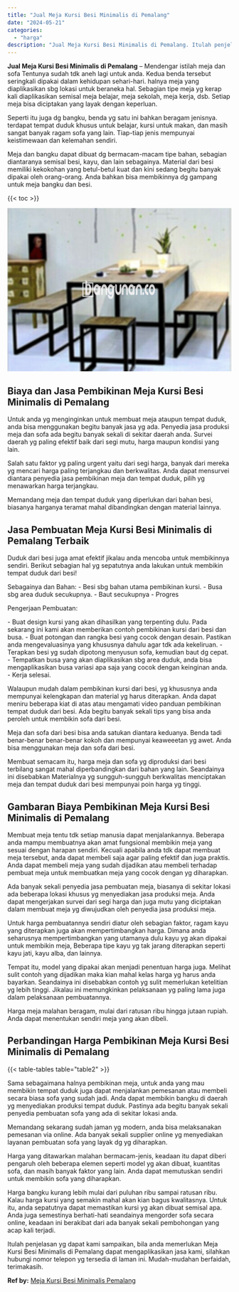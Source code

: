 ```yaml
---
title: "Jual Meja Kursi Besi Minimalis di Pemalang"
date: "2024-05-21"
categories: 
  - "harga"
description: "Jual Meja Kursi Besi Minimalis di Pemalang. Itulah penjelasan yg dapat kami sampaikan, bila anda memerlukan Meja Kursi Besi Minimalis di Pemalang dapat menga..."
---
```


**Jual Meja Kursi Besi Minimalis di Pemalang** – Mendengar istilah meja dan sofa Tentunya sudah tdk aneh lagi untuk anda. Kedua benda tersebut seringkali dipakai dalam kehidupan sehari-hari. halnya meja yang diaplikasikan sbg lokasi untuk beraneka hal. Sebagian tipe meja yg kerap kali diaplikasikan semisal meja belajar, meja sekolah, meja kerja, dsb. Setiap meja bisa diciptakan yang layak dengan keperluan.

Seperti itu juga dg bangku, benda yg satu ini bahkan beragam jenisnya. terdapat tempat duduk khusus untuk belajar, kursi untuk makan, dan masih sangat banyak ragam sofa yang lain. Tiap-tiap jenis mempunyai keistimewaan dan kelemahan sendiri.

Meja dan bangku dapat dibuat dg bermacam-macam tipe bahan, sebagian diantaranya semisal besi, kayu, dan lain sebagainya. Material dari besi memiliki kekokohan yang betul-betul kuat dan kini sedang begitu banyak dipakai oleh orang-orang. Anda bahkan bisa membikinnya dg gampang untuk meja bangku dan besi.

{{< toc >}}

![Jual Meja Kursi Besi Minimalis di Pemalang](/images/jual-meja-besi-murah14.png)

## Biaya dan Jasa Pembikinan Meja Kursi Besi Minimalis di Pemalang

Untuk anda yg menginginkan untuk membuat meja ataupun tempat duduk, anda bisa menggunakan begitu banyak jasa yg ada. Penyedia jasa produksi meja dan sofa ada begitu banyak sekali di sekitar daerah anda. Survei daerah yg paling efektif baik dari segi mutu, harga maupun kondisi yang lain.

Salah satu faktor yg paling urgent yaitu dari segi harga, banyak dari mereka yg mencari harga paling terjangkau dan berkwalitas. Anda dapat mensurvei diantara penyedia jasa pembikinan meja dan tempat duduk, pilih yg menawarkan harga terjangkau.

Memandang meja dan tempat duduk yang diperlukan dari bahan besi, biasanya harganya teramat mahal dibandingkan dengan material lainnya.

## Jasa Pembuatan Meja Kursi Besi Minimalis di Pemalang Terbaik

Duduk dari besi juga amat efektif jikalau anda mencoba untuk membikinnya sendiri. Berikut sebagian hal yg sepatutnya anda lakukan untuk membikin tempat duduk dari besi!

Sebagainya dan Bahan: - Besi sbg bahan utama pembikinan kursi. - Busa sbg area duduk secukupnya. - Baut secukupnya - Progres

Pengerjaan Pembuatan:

\- Buat design kursi yang akan dihasilkan yang terpenting dulu. Pada sekarang ini kami akan memberikan contoh pembikinan kursi dari besi dan busa. - Buat potongan dan rangka besi yang cocok dengan desain. Pastikan anda mengevaluasinya yang khususnya dahulu agar tdk ada kekeliruan. - Terapkan besi yg sudah dipotong menyusun sofa, kemudian baut dg cepat. - Tempatkan busa yang akan diaplikasikan sbg area duduk, anda bisa mengaplikasikan busa variasi apa saja yang cocok dengan keinginan anda. - Kerja selesai.

Walaupun mudah dalam pembikinan kursi dari besi, yg khususnya anda mempunyai kelengkapan dan material yg harus diterapkan. Anda dapat meniru beberapa kiat di atas atau mengamati video panduan pembikinan tempat duduk dari besi. Ada begitu banyak sekali tips yang bisa anda peroleh untuk membikin sofa dari besi.

Meja dan sofa dari besi bisa anda satukan diantara keduanya. Benda tadi benar-benar benar-benar kokoh dan mempunyai keaweeetan yg awet. Anda bisa menggunakan meja dan sofa dari besi.

Membuat semacam itu, harga meja dan sofa yg diproduksi dari besi terbilang sangat mahal diperbandingkan dari bahan yang lain. Seandainya ini disebabkan Materialnya yg sungguh-sungguh berkwalitas menciptakan meja dan tempat duduk dari besi mempunyai poin harga yg tinggi.

## Gambaran Biaya Pembikinan Meja Kursi Besi Minimalis di Pemalang

Membuat meja tentu tdk setiap manusia dapat menjalankannya. Beberapa anda mampu membuatnya akan amat fungsional membikin meja yang sesuai dengan harapan sendiri. Kecuali apabila anda tdk dapat membuat meja tersebut, anda dapat membeli saja agar paling efektif dan juga praktis. Anda dapat membeli meja yang sudah dijadikan atau membeli terhadap pembuat meja untuk membuatkan meja yang cocok dengan yg diharapkan.

Ada banyak sekali penyedia jasa pembuatan meja, biasanya di sekitar lokasi ada beberapa lokasi khusus yg menyediakan jasa produksi meja. Anda dapat mengerjakan survei dari segi harga dan juga mutu yang diciptakan dalam membuat meja yg diwujudkan oleh penyedia jasa produksi meja.

Untuk harga pembuatannya sendiri diatur oleh sebagian faktor, ragam kayu yang diterapkan juga akan mempertimbangkan harga. Dimana anda seharusnya mempertimbangkan yang utamanya dulu kayu yg akan dipakai untuk membikin meja, Beberapa tipe kayu yg tak jarang diterapkan seperti kayu jati, kayu alba, dan lainnya.

Tempat itu, model yang dipakai akan menjadi penentuan harga juga. Melihat sulit contoh yang dijadikan maka kian mahal kelas harga yg harus anda bayarkan. Seandainya ini disebabkan contoh yg sulit memerlukan ketelitian yg lebih tinggi. Jikalau ini memungkinkan pelaksanaan yg paling lama juga dalam pelaksanaan pembuatannya.

Harga meja malahan beragam, mulai dari ratusan ribu hingga jutaan rupiah. Anda dapat menentukan sendiri meja yang akan dibeli.

## Perbandingan Harga Pembikinan Meja Kursi Besi Minimalis di Pemalang

{{< table-tables table="table2" >}}

Sama sebagaimana halnya pembikinan meja, untuk anda yang mau membikin tempat duduk juga dapat menjalankan pemesanan atau membeli secara biasa sofa yang sudah jadi. Anda dapat membikin bangku di daerah yg menyediakan produksi tempat duduk. Pastinya ada begitu banyak sekali penyedia pembuatan sofa yang ada di sekitar lokasi anda.

Memandang sekarang sudah jaman yg modern, anda bisa melaksanakan pemesanan via online. Ada banyak sekali supplier online yg menyediakan layanan pembuatan sofa yang layak dg yg diharapkan.

Harga yang ditawarkan malahan bermacam-jenis, keadaan itu dapat diberi pengaruh oleh beberapa elemen seperti model yg akan dibuat, kuantitas sofa, dan masih banyak faktor yang lain. Anda dapat memutuskan sendiri untuk membikin sofa yang diharapkan.

Harga bangku kurang lebih mulai dari puluhan ribu sampai ratusan ribu. Kalau harga kursi yang semakin mahal akan kian bagus kwalitasnya. Untuk itu, anda sepatutnya dapat memastikan kursi yg akan dibuat semisal apa. Anda juga semestinya berhati-hati seandainya mengorder sofa secara online, keadaan ini berakibat dari ada banyak sekali pembohongan yang acap kali terjadi.

Itulah penjelasan yg dapat kami sampaikan, bila anda memerlukan Meja Kursi Besi Minimalis di Pemalang dapat mengaplikasikan jasa kami, silahkan hubungi nomor telepon yg tersedia di laman ini. Mudah-mudahan berfaidah, terimakasih.

**Ref by:** [Meja Kursi Besi Minimalis Pemalang](https://id.wikipedia.org/wiki/Meja)
